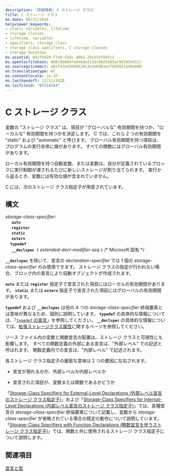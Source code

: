 ```yaml
---
description: '詳細情報: C ストレージ クラス'
title: C ストレージ クラス
ms.date: 08/31/2018
helpviewer_keywords:
- static variables, lifetime
- storage classes
- lifetime, variables
- specifiers, storage class
- storage class specifiers, C storage classes
- storage duration
ms.assetid: 893fb929-f7a9-43dc-a0b3-29cb1ef845c1
ms.openlocfilehash: 000cb06047a948de413dc9bd55d5ec992459d11c
ms.sourcegitcommit: d6af41e42699628c3e2e6063ec7b03931a49a098
ms.translationtype: HT
ms.contentlocale: ja-JP
ms.lasthandoff: 12/11/2020
ms.locfileid: "97214244"
---
```

# <a name="c-storage-classes"></a>C ストレージ クラス

変数の "ストレージ クラス" は、項目が "グローバルな" 有効期間を持つか、"ローカルな" 有効期間を持つかを決定します。 C では、これら 2 つの有効期間を "static" および "automatic" と呼びます。 グローバル有効期間を持つ項目は、プログラムの実行全体に値があります。 すべての関数にはグローバル有効期間があります。

ローカル有効期間を持つ自動変数、または変数は、自分が定義されているブロックに実行制御が渡されるたびに新しいストレージが割り当てられます。 実行から返るとき、変数には有効な値が含まれていません。

C には、次のストレージ クラス指定子が用意されています。

## <a name="syntax"></a>構文

*storage-class-specifier*:<br/>
&nbsp;&nbsp;&nbsp;&nbsp; **`auto`**<br/>
&nbsp;&nbsp;&nbsp;&nbsp; **`register`**<br/>
&nbsp;&nbsp;&nbsp;&nbsp; **`static`**<br/>
&nbsp;&nbsp;&nbsp;&nbsp; **`extern`**<br/>
&nbsp;&nbsp;&nbsp;&nbsp;**`typedef`**<br/>
&nbsp;&nbsp;&nbsp;&nbsp; **`__declspec (`** *extended-decl-modifier-seq* **`)`**  /\* Microsoft 固有 \*/

**`__declspec`** を除いて、宣言の *declaration-specifier* では 1 個の *storage-class-specifier* のみ使用できます。 ストレージ クラスの指定が行われない場合、ブロック内の宣言により自動オブジェクトが作成されます。

**`auto`** または **`register`** 指定子で宣言された項目にはローカルの有効期間があります。 **`static`** または **`extern`** 指定子で宣言された項目にはグローバルの有効期間があります。

**`typedef`** および **`__declspec`** は他の 4 つの *storage-class-specifier* 終端要素とは意味が異なるため、個別に説明しています。 **`typedef`** の具体的な情報については、「[`typedef` の宣言](../c-language/typedef-declarations.md)」を参照してください。 **`__declspec`** の具体的な情報については、[拡張ストレージクラス属性](../c-language/c-extended-storage-class-attributes.md)に関するページを参照してください。

ソース ファイル内の変数と関数宣言の配置は、ストレージ クラスと可視性にも影響します。 すべての関数定義の外部にある宣言は、"外部レベル" での記述と呼ばれます。 関数定義内での宣言は、"内部レベル" で記述されます。

各ストレージ クラス指定子の厳密な意味は 2 つの要因に左右されます。

- 宣言が現れるのが、外部レベルか内部レベルか

- 宣言された項目が、変数または関数であるかどうか

「[Storage-Class Specifiers for External-Level Declarations (外部レベル宣言のストレージ クラス指定子)](../c-language/storage-class-specifiers-for-external-level-declarations.md)」および「[Storage-Class Specifiers for Internal-Level Declarations (内部レベル宣言のストレージ クラス指定子)](../c-language/storage-class-specifiers-for-internal-level-declarations.md)」では、各種宣言の *storage-class-specifier* 終端要素について記載し、変数から *storage-class-specifier* が省略されている場合の既定の動作について説明しています。 「[Storage-Class Specifiers with Function Declarations (関数宣言を伴うストレージ クラス指定子)](../c-language/storage-class-specifiers-with-function-declarations.md)」では、関数と共に使用されるストレージ クラス指定子について説明します。

## <a name="see-also"></a>関連項目

[宣言と型](../c-language/declarations-and-types.md)
